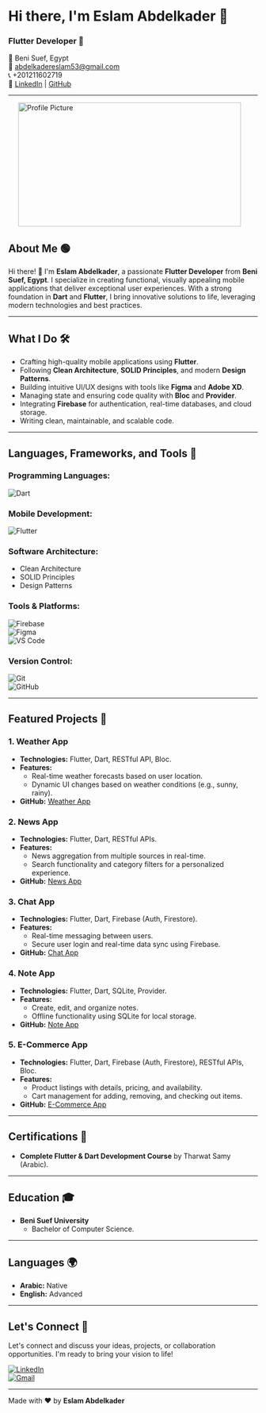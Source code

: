 # Hi there, I'm Eslam Abdelkader 👋  

### Flutter Developer 💙  

📍 Beni Suef, Egypt  
📧 abdelkadereslam53@gmail.com  
📞 +201211602719  
🔗 [LinkedIn](https://www.linkedin.com/in/eslam-abdelkader-abdalla) | [GitHub](https://github.com/eslamabdo1122)  

---
<div>
  <img src="https://thumbs.dreamstime.com/z/programmer-developer-flat-style-illustration-white-background-isolated-character-ai-generated-335094504.jpg?w=768" alt="Profile Picture" width="450" height="250" align="center" style="margin-left: 20px ;">
</div>


## **About Me** 🟢  
Hi there! 📍️ I'm **Eslam Abdelkader**, a passionate **Flutter Developer** from **Beni Suef, Egypt**. I specialize in creating functional, visually appealing mobile applications that deliver exceptional user experiences. With a strong foundation in **Dart** and **Flutter**, I bring innovative solutions to life, leveraging modern technologies and best practices.  

---

## **What I Do** 🛠️  
- Crafting high-quality mobile applications using **Flutter**.  
- Following **Clean Architecture**, **SOLID Principles**, and modern **Design Patterns**.  
- Building intuitive UI/UX designs with tools like **Figma** and **Adobe XD**.  
- Managing state and ensuring code quality with **Bloc** and **Provider**.  
- Integrating **Firebase** for authentication, real-time databases, and cloud storage.  
- Writing clean, maintainable, and scalable code.  

---

## **Languages, Frameworks, and Tools** 🧰  

### **Programming Languages**:  
![Dart](https://img.shields.io/badge/Dart-0175C2?style=for-the-badge&logo=dart&logoColor=white)  



### **Mobile Development**:  
![Flutter](https://img.shields.io/badge/Flutter-02569B?style=for-the-badge&logo=flutter&logoColor=white)  

### **Software Architecture**:  
- Clean Architecture  
- SOLID Principles  
- Design Patterns  

### **Tools & Platforms**:  
![Firebase](https://img.shields.io/badge/Firebase-FFCA28?style=for-the-badge&logo=firebase&logoColor=black)  
![Figma](https://img.shields.io/badge/Figma-F24E1E?style=for-the-badge&logo=figma&logoColor=white)  
![VS Code](https://img.shields.io/badge/VS_Code-007ACC?style=for-the-badge&logo=visual-studio-code&logoColor=white)  

### **Version Control**:  
![Git](https://img.shields.io/badge/Git-F05032?style=for-the-badge&logo=git&logoColor=white)  
![GitHub](https://img.shields.io/badge/GitHub-181717?style=for-the-badge&logo=github&logoColor=white)  

---

## **Featured Projects** 🚀  

### **1. Weather App**  
- **Technologies:** Flutter, Dart, RESTful API, Bloc.  
- **Features:**  
  - Real-time weather forecasts based on user location.  
  - Dynamic UI changes based on weather conditions (e.g., sunny, rainy).  
- **GitHub:** [Weather App](https://github.com/eslamabdo1122/weather.git)  

### **2. News App**  
- **Technologies:** Flutter, Dart, RESTful APIs.  
- **Features:**  
  - News aggregation from multiple sources in real-time.  
  - Search functionality and category filters for a personalized experience.  
- **GitHub:** [News App](https://github.com/eslamabdo1122/news.git)  

### **3. Chat App**  
- **Technologies:** Flutter, Dart, Firebase (Auth, Firestore).  
- **Features:**  
  - Real-time messaging between users.  
  - Secure user login and real-time data sync using Firebase.  
- **GitHub:** [Chat App](https://github.com/eslamabdo1122/chat_app.git)  

### **4. Note App**  
- **Technologies:** Flutter, Dart, SQLite, Provider.  
- **Features:**  
  - Create, edit, and organize notes.  
  - Offline functionality using SQLite for local storage.  
- **GitHub:** [Note App](https://github.com/eslamabdo1122/onpoint.git)  

### **5. E-Commerce App**  
- **Technologies:** Flutter, Dart, Firebase (Auth, Firestore), RESTful APIs, Bloc.  
- **Features:**  
  - Product listings with details, pricing, and availability.  
  - Cart management for adding, removing, and checking out items.  
- **GitHub:** [E-Commerce App](https://github.com/eslamabdo1122/ecommerce.git)  

---

## **Certifications** 📜  
- **Complete Flutter & Dart Development Course** by Tharwat Samy (Arabic).  

---

## **Education** 🎓  
- **Beni Suef University**  
  - Bachelor of Computer Science.  

---

## **Languages** 🌍  
- **Arabic:** Native  
- **English:** Advanced  

---

## **Let's Connect** 🤝  
Let's connect and discuss your ideas, projects, or collaboration opportunities. I'm ready to bring your vision to life!  

[![LinkedIn](https://img.shields.io/badge/LinkedIn-0077B5?style=for-the-badge&logo=linkedin&logoColor=white)](https://www.linkedin.com/in/eslam-abdelkader-abdalla)  
[![Gmail](https://img.shields.io/badge/Gmail-D14836?style=for-the-badge&logo=gmail&logoColor=white)](mailto:abdelkadereslam53@gmail.com)  

---

Made with ❤️ by **Eslam Abdelkader**  
